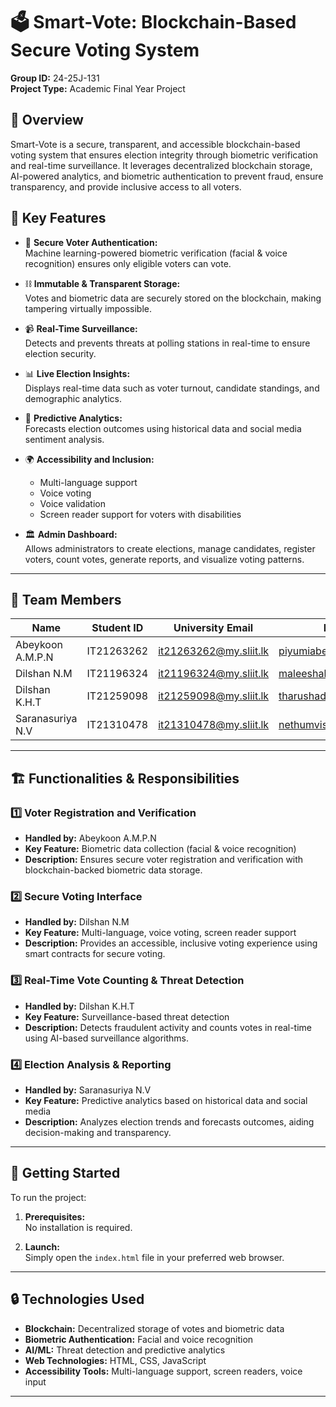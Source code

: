 # 🗳️ Smart-Vote: Blockchain-Based Secure Voting System

**Group ID:** 24-25J-131  
**Project Type:** Academic Final Year Project

## 📌 Overview

Smart-Vote is a secure, transparent, and accessible blockchain-based voting system that ensures election integrity through biometric verification and real-time surveillance. It leverages decentralized blockchain storage, AI-powered analytics, and biometric authentication to prevent fraud, ensure transparency, and provide inclusive access to all voters.

## 🔑 Key Features

- 🔐 **Secure Voter Authentication:**  
  Machine learning-powered biometric verification (facial & voice recognition) ensures only eligible voters can vote.

- ⛓️ **Immutable & Transparent Storage:**  
  Votes and biometric data are securely stored on the blockchain, making tampering virtually impossible.

- 📹 **Real-Time Surveillance:**  
  Detects and prevents threats at polling stations in real-time to ensure election security.

- 📊 **Live Election Insights:**  
  Displays real-time data such as voter turnout, candidate standings, and demographic analytics.

- 🔮 **Predictive Analytics:**  
  Forecasts election outcomes using historical data and social media sentiment analysis.

- 🌍 **Accessibility and Inclusion:**  
  - Multi-language support  
  - Voice voting  
  - Voice validation  
  - Screen reader support for voters with disabilities

- 🏛️ **Admin Dashboard:**  
  Allows administrators to create elections, manage candidates, register voters, count votes, generate reports, and visualize voting patterns.

---

## 👥 Team Members

| Name              | Student ID   | University Email                  | Personal Email                    |
|-------------------|--------------|-----------------------------------|----------------------------------|
| Abeykoon A.M.P.N  | IT21263262   | it21263262@my.sliit.lk            | piyumiabeykoon1619@gmail.com     |
| Dilshan N.M       | IT21196324   | it21196324@my.sliit.lk            | maleeshahirug@gmail.com          |
| Dilshan K.H.T     | IT21259098   | it21259098@my.sliit.lk            | tharushad2001@gmail.com          |
| Saranasuriya N.V  | IT21310478   | it21310478@my.sliit.lk            | nethumvishwadinu@gmail.com       |

---

## 🏗️ Functionalities & Responsibilities

### 1️⃣ Voter Registration and Verification
- **Handled by:** Abeykoon A.M.P.N  
- **Key Feature:** Biometric data collection (facial & voice recognition)  
- **Description:** Ensures secure voter registration and verification with blockchain-backed biometric data storage.

### 2️⃣ Secure Voting Interface
- **Handled by:** Dilshan N.M  
- **Key Feature:** Multi-language, voice voting, screen reader support  
- **Description:** Provides an accessible, inclusive voting experience using smart contracts for secure voting.

### 3️⃣ Real-Time Vote Counting & Threat Detection
- **Handled by:** Dilshan K.H.T  
- **Key Feature:** Surveillance-based threat detection  
- **Description:** Detects fraudulent activity and counts votes in real-time using AI-based surveillance algorithms.

### 4️⃣ Election Analysis & Reporting
- **Handled by:** Saranasuriya N.V  
- **Key Feature:** Predictive analytics based on historical data and social media  
- **Description:** Analyzes election trends and forecasts outcomes, aiding decision-making and transparency.

---

## 🚀 Getting Started

To run the project:

1. **Prerequisites:**  
   No installation is required.

2. **Launch:**  
   Simply open the `index.html` file in your preferred web browser.

---

## 🔒 Technologies Used

- **Blockchain:** Decentralized storage of votes and biometric data  
- **Biometric Authentication:** Facial and voice recognition  
- **AI/ML:** Threat detection and predictive analytics  
- **Web Technologies:** HTML, CSS, JavaScript  
- **Accessibility Tools:** Multi-language support, screen readers, voice input

---



